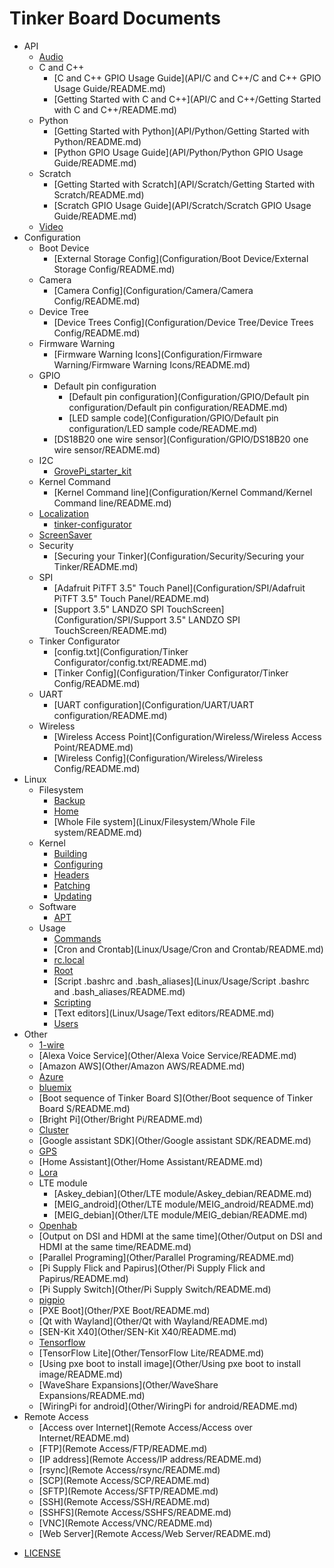 # Tinker Board Documents

- API
  - [Audio](API/Audio/README.md)
  - C and C++
    - [C and C++ GPIO Usage Guide](API/C and C++/C and C++ GPIO Usage Guide/README.md)
    - [Getting Started with C and C++](API/C and C++/Getting Started with C and C++/README.md)
  - Python
    - [Getting Started with Python](API/Python/Getting Started with Python/README.md)
    - [Python GPIO Usage Guide](API/Python/Python GPIO Usage Guide/README.md)
  - Scratch
    - [Getting Started with Scratch](API/Scratch/Getting Started with Scratch/README.md)
    - [Scratch GPIO Usage Guide](API/Scratch/Scratch GPIO Usage Guide/README.md)
  - [Video](API/Video/README.md)
- Configuration
  - Boot Device
    - [External Storage Config](Configuration/Boot Device/External Storage Config/README.md)
  - Camera
    - [Camera Config](Configuration/Camera/Camera Config/README.md)
  - Device Tree
    - [Device Trees Config](Configuration/Device Tree/Device Trees Config/README.md)
  - Firmware Warning
    - [Firmware Warning Icons](Configuration/Firmware Warning/Firmware Warning Icons/README.md)
  - GPIO
    - Default pin configuration
      - [Default pin configuration](Configuration/GPIO/Default pin configuration/Default pin configuration/README.md)
      - [LED sample code](Configuration/GPIO/Default pin configuration/LED sample code/README.md)
    - [DS18B20 one wire sensor](Configuration/GPIO/DS18B20 one wire sensor/README.md)
  - I2C
    - [GrovePi_starter_kit](Configuration/I2C/GrovePi_starter_kit/README.md)
  - Kernel Command
    - [Kernel Command line](Configuration/Kernel Command/Kernel Command line/README.md)
  - [Localization](Configuration/Localization/README.md)
    * [tinker-configurator](Configuration/Localization/tinker-configurator.md)
  - [ScreenSaver](Configuration/ScreenSaver/README.md)
  - Security
    - [Securing your Tinker](Configuration/Security/Securing your Tinker/README.md)
  - SPI
    - [Adafruit PiTFT 3.5" Touch Panel](Configuration/SPI/Adafruit PiTFT 3.5" Touch Panel/README.md)
    - [Support 3.5" LANDZO SPI TouchScreen](Configuration/SPI/Support 3.5" LANDZO SPI TouchScreen/README.md)
  - Tinker Configurator
    - [config.txt](Configuration/Tinker Configurator/config.txt/README.md)
    - [Tinker Config](Configuration/Tinker Configurator/Tinker Config/README.md)
  - UART
    - [UART configuration](Configuration/UART/UART configuration/README.md)
  - Wireless
    - [Wireless Access Point](Configuration/Wireless/Wireless Access Point/README.md)
    - [Wireless Config](Configuration/Wireless/Wireless Config/README.md)
- Linux
  - Filesystem
    - [Backup](Linux/Filesystem/Backup/README.md)
    - [Home](Linux/Filesystem/Home/README.md)
    - [Whole File system](Linux/Filesystem/Whole File system/README.md)
  - Kernel
    - [Building](Linux/Kernel/Building/README.md)
    - [Configuring](Linux/Kernel/Configuring/README.md)
    - [Headers](Linux/Kernel/Headers/README.md)
    - [Patching](Linux/Kernel/Patching/README.md)
    - [Updating](Linux/Kernel/Updating/README.md)
  - Software
    - [APT](Linux/Software/APT/README.md)
  - Usage
    - [Commands](Linux/Usage/Commands/README.md)
    - [Cron and Crontab](Linux/Usage/Cron and Crontab/README.md)
    - [rc.local](Linux/Usage/rc.local/README.md)
    - [Root](Linux/Usage/Root/README.md)
    - [Script .bashrc and .bash_aliases](Linux/Usage/Script .bashrc and .bash_aliases/README.md)
    - [Scripting](Linux/Usage/Scripting/README.md)
    - [Text editors](Linux/Usage/Text editors/README.md)
    - [Users](Linux/Usage/Users/README.md)
- Other
  - [1-wire](Other/1-wire/README.md)
  - [Alexa Voice Service](Other/Alexa Voice Service/README.md)
  - [Amazon AWS](Other/Amazon AWS/README.md)
  - [Azure](Other/Azure/README.md)
  - [bluemix](Other/bluemix/README.md)
  - [Boot sequence of Tinker Board S](Other/Boot sequence of Tinker Board S/README.md)
  - [Bright Pi](Other/Bright Pi/README.md)
  - [Cluster](Other/Cluster/README.md)
  - [Google assistant SDK](Other/Google assistant SDK/README.md)
  - [GPS](Other/GPS/README.md)
  - [Home Assistant](Other/Home Assistant/README.md)
  - [Lora](Other/Lora/README.md)
  - LTE module
    - [Askey_debian](Other/LTE module/Askey_debian/README.md)
    - [MEIG_android](Other/LTE module/MEIG_android/README.md)
    - [MEIG_debian](Other/LTE module/MEIG_debian/README.md)
  - [Openhab](Other/Openhab/README.md)
  - [Output on DSI and HDMI at the same time](Other/Output on DSI and HDMI at the same time/README.md)
  - [Parallel Programing](Other/Parallel Programing/README.md)
  - [Pi Supply Flick and Papirus](Other/Pi Supply Flick and Papirus/README.md)
  - [Pi Supply Switch](Other/Pi Supply Switch/README.md)
  - [pigpio](Other/pigpio/README.md)
  - [PXE Boot](Other/PXE Boot/README.md)
  - [Qt with Wayland](Other/Qt with Wayland/README.md)
  - [SEN-Kit X40](Other/SEN-Kit X40/README.md)
  - [Tensorflow](Other/Tensorflow/README.md)
  - [TensorFlow Lite](Other/TensorFlow Lite/README.md)
  - [Using pxe boot to install image](Other/Using pxe boot to install image/README.md)
  - [WaveShare Expansions](Other/WaveShare Expansions/README.md)
  - [WiringPi for android](Other/WiringPi for android/README.md)
- Remote Access
  - [Access over Internet](Remote Access/Access over Internet/README.md)
  - [FTP](Remote Access/FTP/README.md)
  - [IP address](Remote Access/IP address/README.md)
  - [rsync](Remote Access/rsync/README.md)
  - [SCP](Remote Access/SCP/README.md)
  - [SFTP](Remote Access/SFTP/README.md)
  - [SSH](Remote Access/SSH/README.md)
  - [SSHFS](Remote Access/SSHFS/README.md)
  - [VNC](Remote Access/VNC/README.md)
  - [Web Server](Remote Access/Web Server/README.md)
* [LICENSE](LICENSE.md)
